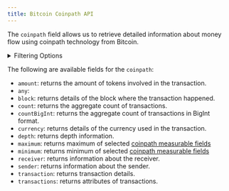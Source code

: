 ```yaml
---
title: Bitcoin Coinpath API
---
```


<head>
<meta name="title" content="Bitcoin Coinpath API"/>
<meta name="description" content="Track money flow using Bitquery's coinpath technology with the Bitcoin API, and filter data by date, depth, sender, receiver, and more for detailed information."/>

<meta name="keywords" content="Bitcoin api, Bitcoin python api, Bitcoin nft api, Bitcoin scan api, Bitcoin matic api, Bitcoin api docs, Bitcoin crypto api, Bitcoin blockchain api,matic network api"/>
<meta name="robots" content="index, follow"/>
<meta http-equiv="Content-Type" content="text/html; charset=utf-8"/>
<meta name="language" content="English"/>

<!-- Open Graph / Facebook -->
<meta property="og:type" content="website" />
<meta property="og:title" content="Bitcoin Coinpath API" />
<meta property="og:description" content="Track money flow using Bitquery's coinpath technology with the Bitcoin API, and filter data by date, depth, sender, receiver, and more for detailed information." />

<!-- Twitter -->
<meta property="twitter:card" content="summary_large_image" />
<meta property="twitter:title" content="Bitcoin Coinpath API" />
<meta property="twitter:description" content="Track money flow using Bitquery's coinpath technology with the Bitcoin API, and filter data by date, depth, sender, receiver, and more for detailed information." />
</head>

The `coinpath` field allows us to retrieve detailed information about money flow using coinpath technology from Bitcoin.

<details>
<summary>Filtering Options</summary>

Coinpath data can be filtered using following arguments:

- `date`: Filter by the date of the transaction.
- `depth`: Filter by the depth of the transaction.
- `initialAddress`: Filter by the initial address.
- `initialDate`: Filter by the initial date.
- `initialTime`: Filter by the initial time.
- `options`: Filter returned data by ordering, limiting, and constraining it.
- `receiver`: Filter by the receiver's address.
- `sender`: Filter by the sender's address.
- `time`: Filter by the time of the transaction.

</details>

The following are available fields for the `coinpath`:

- `amount`: returns the amount of tokens involved in the transaction.
- `any`:
- `block`: returns details of the block where the transaction happened.
- `count`: returns the aggregate count of transactions.
- `countBigInt`: returns the aggregate count of transactions in BigInt format.
- `currency`: returns details of the currency used in the transaction.
- `depth`: returns depth information.
- `maximum`: returns maximum of selected [coinpath measurable fields](/v1/docs/graphql-reference/enums/coinpath-measureable)
- `minimum`: returns minimum of selected [coinpath measurable fields](/v1/docs/graphql-reference/enums/coinpath-measureable)
- `receiver`: returns information about the receiver.
- `sender`: returns information about the sender.
- `transaction`: returns transaction details.
- `transactions`: returns attributes of transactions.
